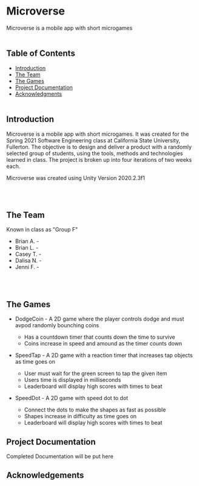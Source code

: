 # Microverse <br>

Microverse is a mobile app with short microgames
<br><br>

## Table of Contents <br>

* [Introduction](#Introduction)
* [The Team](#Team)
* [The Games](#Games)
* [Project Documentation](#Docs)
* [Acknowledgments](#Ack)
<br><br>

## Introduction <a name="Introduction"></a> <br>

Microverse is a mobile app with short microgames. It was created for the Spring 2021 Software Engineering class at California State University, Fullerton. The objective is to design and deliver a product with a randomly selected group of students, using the tools, methods and technologies learned in class. The project is broken up into four iterations of two weeks each. 

Microverse was created using Unity Version 2020.2.3f1

<br><br>

## The Team <a name="Team"></a> <br>
Known in class as "Group F"
* Brian A. -
* Brian L. -
* Casey T. -
* Dalisa N. -
* Jenni F. - 

<br><br>

## The Games <a name="Games"></a> <br>

* DodgeCoin - A 2D game where the player controls dodge and must avpod randomly bounching coins
  - Has a countdown timer that counts down the time to survive
  - Coins increase in speed and amound as the timer counts down

* SpeedTap - A 2D game with a reaction timer that increases tap objects as time goes on
  - User must wait for the green screen to tap the given item
  - Users time is displayed in milliseconds
  - Leaderboard will display high scores with times to beat

* SpeedDot - A 2D game with speed dot to dot
  - Connect the dots to make the shapes as fast as possible
  - Shapes increase in difficulty as time goes on
  - Leaderboard will display high scores with times to beat

## Project Documentation <a name="Docs"></a> <br>
Completed Documentation will be put here

## Acknowledgements <a name="Ack"></a> <br>
